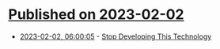 # [Published on 2023-02-02](index.md)

* [2023-02-02, 06:00:05](https://news.ycombinator.com/item?id=34622699) - [Stop Developing This Technology](https://github.com/iperov/DeepFaceLive/issues/41)
